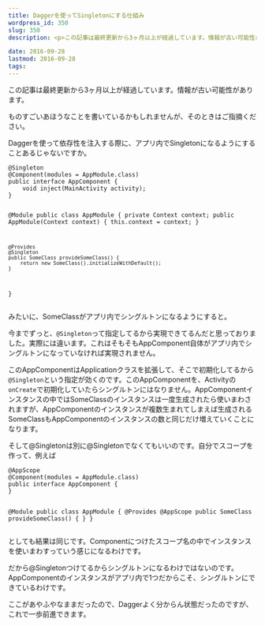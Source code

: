 ```yaml
---
title: Daggerを使ってSingletonにする仕組み
wordpress_id: 350
slug: 350
description: <p>この記事は最終更新から3ヶ月以上が経過しています。情報が古い可能性があります。ものすごいあほうなことを書いているかもしれませんが、そのときはご指摘ください。 Daggerを使って依存性を注入する際に、アプリ内でSingl [&hellip;]</p>

date: 2016-09-28
lastmod: 2016-09-28
tags: 
---
```


<div id="wppda_alert">この記事は最終更新から3ヶ月以上が経過しています。情報が古い可能性があります。</div><p>ものすごいあほうなことを書いているかもしれませんが、そのときはご指摘ください。</p>
<p>Daggerを使って依存性を注入する際に、アプリ内でSingletonになるようにすることあるじゃないですか。</p>
<pre><code>@Singleton
@Component(modules = AppModule.class)
public interface AppComponent {
    void inject(MainActivity activity);
}

@Module
public class AppModule {
    private Context context;
    public AppModule(Context context) {
        this.context = context;
    }

    @Provides
    @Singleton
    public SomeClass provideSomeClass() {
        return new SomeClass().initializeWithDefault();
    }
}
</code></pre>
<p>みたいに、SomeClassがアプリ内でシングルトンになるようにすると。</p>
<p>今までずっと、<code>@Singleton</code>って指定してるから実現できてるんだと思っておりました。実際には違います。これはそもそもAppComponent自体がアプリ内でシングルトンになっていなければ実現されません。</p>
<p>このAppComponentはApplicationクラスを拡張して、そこで初期化してるから<code>@Singleton</code>という指定が効くのです。このAppComponentを、Activityの<code>onCreate</code>で初期化していたらシングルトンにはなりません。AppComponentインスタンスの中ではSomeClassのインスタンスは一度生成されたら使いまわされますが、AppComponentのインスタンスが複数生まれてしまえば生成されるSomeClassもAppComponentのインスタンスの数と同じだけ増えていくことになります。</p>
<p>そして@Singletonは別に@Singletonでなくてもいいのです。自分でスコープを作って、例えば</p>
<pre><code>@AppScope
@Component(modules = AppModule.class)
public interface AppComponent {
}

@Module
public class AppModule {
    @Provides
    @AppScope
    public SomeClass provideSomeClass() {
    }
}
</code></pre>
<p>としても結果は同じです。Componentにつけたスコープ名の中でインスタンスを使いまわすっていう感じになるわけです。</p>
<p>だから@Singletonつけてるからシングルトンになるわけではないのです。AppComponentのインスタンスがアプリ内で1つだからこそ、シングルトンにできているわけです。</p>
<p>ここがあやふやなままだったので、Daggerよく分からん状態だったのですが、これで一歩前進できます。</p>

  